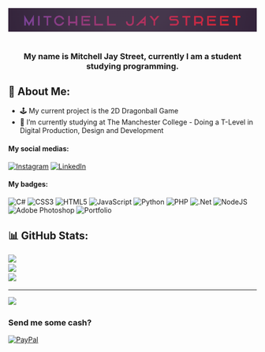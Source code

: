 <div align="center">
<img src="https://github.com/MitchStreet/MitchStreet/blob/main/Mitchell%20Jay%20Street%20Title.png?raw=true" align="center" height="" width="800" />
</div>  

<br/>
  

### <div align="center">My name is Mitchell Jay Street, currently I am a student studying programming.</div>  
  

## 💫 About Me:
- 🕹️ My current project is the 2D Dragonball Game<br>
- 🏫 I’m currently studying at The Manchester College - Doing a T-Level in Digital Production, Design and Development


#### My social medias:
[![Instagram](https://img.shields.io/badge/Instagram-%23E4405F.svg?logo=Instagram&logoColor=white)](https://instagram.com/_mitchellstreet_) [![LinkedIn](https://img.shields.io/badge/LinkedIn-%230077B5.svg?logo=linkedin&logoColor=white)](https://linkedin.com/in/mitchell-street-627412230) 

#### My badges:
![C#](https://img.shields.io/badge/c%23-%23239120.svg?style=flat&logo=c-sharp&logoColor=white) ![CSS3](https://img.shields.io/badge/css3-%231572B6.svg?style=flat&logo=css3&logoColor=white) ![HTML5](https://img.shields.io/badge/html5-%23E34F26.svg?style=flat&logo=html5&logoColor=white) ![JavaScript](https://img.shields.io/badge/javascript-%23323330.svg?style=flat&logo=javascript&logoColor=%23F7DF1E) ![Python](https://img.shields.io/badge/python-3670A0?style=flat&logo=python&logoColor=ffdd54) ![PHP](https://img.shields.io/badge/php-%23777BB4.svg?style=flat&logo=php&logoColor=white) ![.Net](https://img.shields.io/badge/.NET-5C2D91?style=flat&logo=.net&logoColor=white) ![NodeJS](https://img.shields.io/badge/node.js-6DA55F?style=flat&logo=node.js&logoColor=white) ![Adobe Photoshop](https://img.shields.io/badge/adobephotoshop-%2331A8FF.svg?style=flat&logo=adobephotoshop&logoColor=white) ![Portfolio](https://img.shields.io/badge/Portfolio-%23000000.svg?style=flat&logo=firefox&logoColor=#FF7139)
## 📊 GitHub Stats:
![](https://github-readme-stats.vercel.app/api?username=MitchStreet&theme=dark&hide_border=true&include_all_commits=true&count_private=false)<br/>
![](https://github-readme-streak-stats.herokuapp.com/?user=MitchStreet&theme=dark&hide_border=true)<br/>
![](https://github-readme-stats.vercel.app/api/top-langs/?username=MitchStreet&theme=dark&hide_border=true&include_all_commits=true&count_private=false&layout=compact)

---
[![](https://visitcount.itsvg.in/api?id=MitchStreet&icon=0&color=4)](https://visitcount.itsvg.in)

  ### Send me some cash?
  [![PayPal](https://img.shields.io/badge/PayPal-00457C?style=for-the-badge&logo=paypal&logoColor=white)](https://paypal.me/@MoneyMitchM34) 

  
<!-- Proudly created with GPRM ( https://gprm.itsvg.in ) -->
